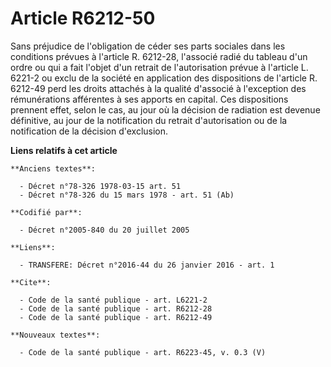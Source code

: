 # Article R6212-50

Sans préjudice de l'obligation de céder ses parts sociales dans les conditions prévues à l'article R. 6212-28, l'associé
radié du tableau d'un ordre ou qui a fait l'objet d'un retrait de l'autorisation prévue à l'article L. 6221-2 ou exclu de la
société en application des dispositions de l'article R. 6212-49 perd les droits attachés à la qualité d'associé à l'exception
des rémunérations afférentes à ses apports en capital. Ces dispositions prennent effet, selon le cas, au jour où la décision
de radiation est devenue définitive, au jour de la notification du retrait d'autorisation ou de la notification de la
décision d'exclusion.

**Liens relatifs à cet article**

	**Anciens textes**:

	  - Décret n°78-326 1978-03-15 art. 51
	  - Décret n°78-326 du 15 mars 1978 - art. 51 (Ab)

	**Codifié par**:

	  - Décret n°2005-840 du 20 juillet 2005

	**Liens**:

	  - TRANSFERE: Décret n°2016-44 du 26 janvier 2016 - art. 1

	**Cite**:

	  - Code de la santé publique - art. L6221-2
	  - Code de la santé publique - art. R6212-28
	  - Code de la santé publique - art. R6212-49

	**Nouveaux textes**:

	  - Code de la santé publique - art. R6223-45, v. 0.3 (V)
